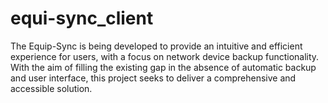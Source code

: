 # equi-sync_client
The Equip-Sync is being developed to provide an intuitive and efficient experience for users, with a focus on network device backup functionality. With the aim of filling the existing gap in the absence of automatic backup and user interface, this project seeks to deliver a comprehensive and accessible solution.
